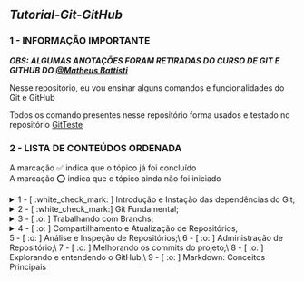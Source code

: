 ## ***Tutorial-Git-GitHub***

### 1 - INFORMAÇÃO IMPORTANTE

***OBS: ALGUMAS ANOTAÇÕES FORAM RETIRADAS DO CURSO DE GIT E GITHUB DO [@Matheus Battisti](https://github.com/matheusbattisti)***

Nesse repositório, eu vou ensinar alguns comandos e funcionalidades do Git e GitHub

Todos os comando presentes nesse repositório forma usados e testado no repositório [GitTeste](https://github.com/IgorMariano25/GitTeste)

### 2 - LISTA DE CONTEÚDOS ORDENADA 
A marcação :white_check_mark: indica que o tópico já foi concluído\
A marcação :o: indica que o tópico ainda não foi iniciado

<details><summary> 1 - [ :white_check_mark: ] Introdução e Instação das dependências do Git;</summary> <br/>
 
<p> 1.1 - [ :white_check_mark: ] Instalando Git no Windows </p>
<p> 1.2 - [ :white_check_mark: ] Instalando VSCode no Windows </p>
<p> 1.3 - [ :white_check_mark: ] O que é controle de versão  ? </p>
<p> 1.4 - [ :white_check_mark: ] O que é GIT ? </p>
</details>

<details><summary> 2 - [ :white_check_mark:] Git Fundamental;</summary> <br/>

<p> 2.1 [ :white_check_mark:] O que é um repositório ? </p> 
<p> 2.2 [ :white_check_mark:] Criando repositórios </p>
<p> 2.3 [ :white_check_mark:] O que é GitHub ? </p>
<p> 2.4 [ :white_check_mark:] Enviando Repositórios para o GitHub </p>
<p> 2.5 [ :white_check_mark:] Verificando alterações </p>
<p> 2.6 [ :white_check_mark:] Adicionando arquivos ao projeto </p>
<p> 2.7 [ :white_check_mark:] Salvando alterações </p>
<p> 2.8 [ :white_check_mark:] Enviando código para o repositório remoto </p>
<p> 2.9 [ :white_check_mark:] Recebendo alterações </p>
<p> 2.10 [ :white_check_mark:] Clonando repositório </p>
<p> 2.11 [ :white_check_mark:] Removendo arquivos </p>
<p> 2.12 [ :white_check_mark:] Verificando as alterações por meio de log </p>
<p> 2.13 [ :white_check_mark:] Renomeando/Movendo arquivos </p>
<p> 2.14 [ :white_check_mark:] Desfazendo alterações </p>
<p> 2.15 [ :white_check_mark:] Ignorando arquivos e diretórios em um projeto </p>
<p> 2.16 [ :white_check_mark:] Resetando um Branch </p>
</details>
  
<details><summary> 3 - [ :o: ] Trabalhando com Branchs; </summary></details>
<details><summary> 4 - [ :o: ] Compartilhamento e Atualização de Repositórios; </summary></details>
5 - [ :o: ] Análise e Inspeção de Repositórios;\
6 - [ :o: ] Administração de Repositório;\
7 - [ :o: ] Melhorando os commits do projeto;\
8 - [ :o: ] Explorando e entendendo o GitHub;\
9 - [ :o: ] Markdown: Conceitos Principais
